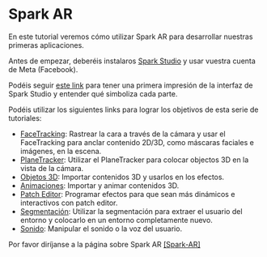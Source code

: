 # Spark AR

En este tutorial veremos cómo utilizar Spark AR para desarrollar nuestras primeras aplicaciones.

Antes de empezar, deberéis instalaros [Spark Studio](https://sparkar.facebook.com/ar-studio/) y usar vuestra cuenta de Meta (Facebook). 

Podéis seguir [este link](Spark-AR/Studio.md) para tener una primera impresión de la interfaz de Spark Studio y entender qué simboliza cada parte.

Podéis utilizar los siguientes links para lograr los objetivos de esta serie de tutoriales:

- [FaceTracking](Spark-AR/Face-Tracking.md): Rastrear la cara a través de la cámara y usar el FaceTracking para anclar contenido 2D/3D, como máscaras faciales e imágenes, en la escena.
- [PlaneTracker](Spark-AR/Plane-Tracker.md): Utilizar el PlaneTracker para colocar objectos 3D en la vista de la cámara.
- [Objetos 3D](Spark-AR/Objetos-3D.md): Importar contenidos 3D y usarlos en los efectos.
- [Animaciones](Spark-AR/Animaciones.md): Importar y animar contenidos 3D.
- [Patch Editor](Spark-AR/Patch-Editor.md): Programar efectos para que sean más dinámicos e interactivos con patch editor.
- [Segmentación](Spark-AR/Segmentación.md): Utilizar la segmentación para extraer el usuario del entorno y colocarlo en un entorno completamente nuevo.
- [Sonido](Spark-AR/Sonido.md): Manipular el sonido o la voz del usuario.


Por favor diríjanse a la página sobre Spark AR
[[Spark-AR]](Spark-AR/README.md)
